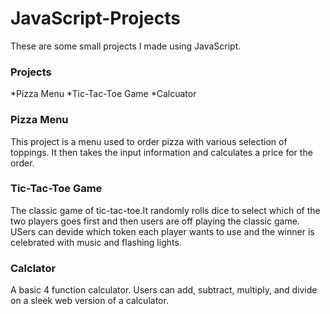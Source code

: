 # JavaScript-Projects

These are some small projects I made using JavaScript.

### Projects

*Pizza Menu
*Tic-Tac-Toe Game
*Calcuator

### Pizza Menu

This project is a menu used to order pizza with various selection of toppings. It then takes the input information and calculates a price for the order.

### Tic-Tac-Toe Game

The classic game of tic-tac-toe.It randomly rolls dice to select which of the two players goes first and then users are off playing the classic game. USers can devide which token each player wants to use and the winner is celebrated with music and flashing lights.

### Calclator

A basic 4 function calculator. Users can add, subtract, multiply, and divide on a sleek web version of a calculator.
